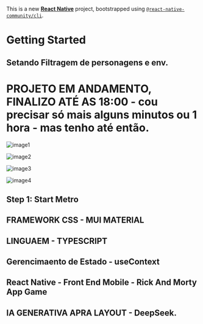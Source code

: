 This is a new [**React Native**](https://reactnative.dev) project, bootstrapped using [`@react-native-community/cli`](https://github.com/react-native-community/cli).

# Getting Started

## Setando Filtragem de personagens e env.

# PROJETO EM ANDAMENTO, FINALIZO ATÉ AS 18:00 - cou precisar só mais alguns minutos ou 1 hora -  mas tenho até então.
![image1](https://github.com/user-attachments/assets/823bbce7-6f32-43eb-8cee-a824c8e95b44)

![image2](https://github.com/user-attachments/assets/47c50fcf-d9ab-465d-a411-5d4d5c0b0e20)

![image3](https://github.com/user-attachments/assets/6549a591-cc86-4bac-8f71-0380ae050a6e)

![image4](https://github.com/user-attachments/assets/34660b66-96f3-4047-b190-fc2b8c99b2e3)


## Step 1: Start Metro

## FRAMEWORK CSS - MUI MATERIAL
## LINGUAEM - TYPESCRIPT
## Gerencimaento de Estado - useContext
## React Native - Front End Mobile - Rick And Morty App Game
## IA GENERATIVA APRA LAYOUT - DeepSeek.
